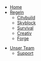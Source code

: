 - [Home](index.md)
- [Regeln](regeln/allgemein.md)
  - [Citybuild](regeln/citybuild.md)
  - [Skyblock](regeln/skyblock.md)
  - [Survival](regeln/survival.md)
  - [Creativ](regeln/creativ.md)
  - [Forge](regeln/forge.md)
<!--
- Server
  - [Citybuild](server/citybuild.md)
    - [Regeln](regeln/citybuild.md)
    - [Städte](towns/towns.md)
    - [Farming Skills](server/citybuild_skills.md)
    - [Techniker Skill](server/citybuild_techniker.md)
    - [Lagersysteme](funktionen/storage_unit.md)
    - [Befehle](befehle/citybuild_befehle.md)
  - [SkyBlock](server/skyblock.md)
    - [Regeln](regeln/skyblock.md)
    - [Erzgeneratoren](funktionen/cobblestone_generator.md)
    - [Lagersysteme (BlockNet)](funktionen/lagersystem.md)
    - [Lootboxen](server/Lootboxen.md)
  - [Survival](server/survival.md)
    - [Regeln](regeln/survival.md)
  - [Creativ](server/creativ.md)
    - [Regeln](regeln/creativ.md)
    - [Städte](towns/towns.md)
  - Events
    - [Bauevent](events/bauevent.md)
    - [RocketEvent](events/rocketevent.md)
  - [Jump and Run](parkour/parkour.md)
    - [Baumodus](parkour/baumodus.md)
    - [Aktionskarten](parkour/aktionskarten.md)
    - [Spielmodus](parkour/spielmodus.md)
  - [Forge Server](server/forge-server.md)
    - [Regeln](regeln/forge.md)
    - [Modpack installation](forge/Modpack_installation.md)
    - [Minecolonies](forge/minecolonies.md)
-->
- [Unser Team](team/mitglieder.md)
  - [Support](team/ticket.md)
